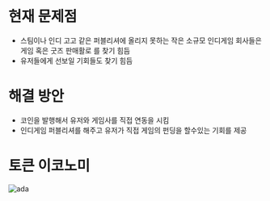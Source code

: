 
# 현재 문제점
- 스팀이나 인디 고고 같은 퍼블리셔에 올리지 못하는 작은 소규모 인디게임 회사들은 게임 혹은 굿즈 판매활로 를 찾기 힘듬 
- 유저들에게 선보일 기회들도 찾기 힘듬

# 해결 방안
- 코인을 발행해서 유저와 게임사를 직접 연동을 시킴
- 인디게임 퍼블리셔를 해주고 유저가 직접 게임의 펀딩을 할수있는 기회를 제공 


# 토큰 이코노미
![ada](https://user-images.githubusercontent.com/43162362/51298821-721e7e00-1a69-11e9-8d79-3b58d8a95d2e.png)
